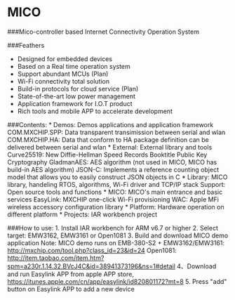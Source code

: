 MICO
====

###Mico-controller based Internet Connectivity Operation System


###Feathers
* Designed for embedded devices
* Based on a Real time operation system
* Support abundant MCUs (Plan)
* Wi-Fi connectivity total solution
* Build-in protocols for cloud service (Plan)
* State-of-the-art low power management
* Application framework for I.O.T product
* Rich tools and mobile APP to accelerate development

###Contents:
	* Demos: Demos applications and application framework
		COM.MXCHIP.SPP: Data transparent transimission between serial and wlan
		COM.MXCHIP.HA: Data that conform to HA package definition can be delivered between serial and wlan
	* External: External library and tools
		Curve25519: New Diffie-Hellman Speed Records Booktitle Public Key Cryptography
		GladmanAES: AES algorithm (not used in MICO, MICO has build-in AES algorithm)
		JSON-C: Implements a reference counting object model that allows you to easily construct JSON objects in C
	* Library: MICO library, handeling RTOS, algorithms, Wi-Fi driver and TCP/IP stack
		Support: Open source tools and functions
	* MICO: MICO's main entrance and basic services
		EasyLink: MXCHIP one-click Wi-Fi provisioning
		WAC: Apple MFi wireless accessory configuration library
	* Platform: Hardware operation on different platform
	* Projects: IAR workbench project

###How to use:
	1. Install IAR workbench for ARM v6.7 or higher
	2. Select target: EMW3162, EMW3161 or Open1081
	3. Build and download MICO demo application
		Note: MICO demo runs on EMB-380-S2 + EMW3162/EMW3161: http://mxchip.com/tool.php?class_id=23&id=24 
			Open1081: http://item.taobao.com/item.htm?spm=a230r.1.14.32.BVcJ4C&id=38941373196&ns=1#detail
	4、Download and run Easylink APP from apple APP store, 
		https://itunes.apple.com/cn/app/easylink/id820801172?mt=8
	5. Press "add" button on Easylink APP to add a new device

